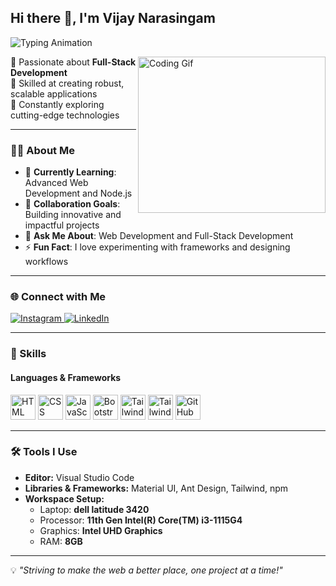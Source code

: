 ## Hi there 👋, I'm **Vijay Narasingam**  

![Typing Animation](https://readme-typing-svg.demolab.com/?lines=Web+Developer;Content+Creator;Web+Designer;Software+Developer&font=Fira%20Code&center=true&width=440&height=45&color=00bcd4&vCenter=true&size=22)

  
<img align="right" src="https://i.pinimg.com/originals/47/f0/34/47f0342cec72b800463bf003eac1257e.gif" alt="Coding Gif" width="300" height="250" />  

🔹 Passionate about **Full-Stack Development**  
🔹 Skilled at creating robust, scalable applications  
🔹 Constantly exploring cutting-edge technologies  

---

### 👨‍💻 About Me  
- 🌱 **Currently Learning**: Advanced Web Development and Node.js  
- 👯 **Collaboration Goals**: Building innovative and impactful projects  
- 💬 **Ask Me About**: Web Development and Full-Stack Development 
- ⚡ **Fun Fact**: I love experimenting with frameworks and designing workflows  

---

### 🌐 Connect with Me  
<p align="left">
  <a href="https://www.instagram.com/kira_08_12/" target="_blank">
    <img src="https://img.shields.io/badge/Instagram-E4405F?style=for-the-badge&logo=instagram&logoColor=white" alt="Instagram" />
  </a>
  <a href="https://www.linkedin.com/in/vijaynarasingam/" target="_blank">
    <img src="https://img.shields.io/badge/LinkedIn-blue?style=for-the-badge&logo=linkedin&logoColor=white" alt="LinkedIn" />
  </a>
</p>

---

### 🚀 Skills  

#### **Languages & Frameworks**  
<p align="left">
  <img height="40" src="https://img.icons8.com/color/48/000000/html-5.png" alt="HTML" title="HTML" />
  <img height="40" src="https://img.icons8.com/color/48/000000/css3.png" alt="CSS" title="CSS" />
  <img height="40" src="https://img.icons8.com/color/48/000000/javascript.png" alt="JavaScript" title="JavaScript" />
  <img height="40" src="https://img.icons8.com/color/48/000000/bootstrap.png" alt="Bootstrap" title="Bootstrap" />
  <img height="40" src="https://img.icons8.com/color/48/tailwindcss.png" alt="Tailwind CSS" title="Tailwind CSS" />
  <img height="40" src="https://img.icons8.com/color/48/000000/nodejs.png" alt="Tailwind CSS" title="Node.js" />
  <img height="40" src="https://img.icons8.com/color/48/000000/github.png" alt="GitHub" title="GitHub" />
</p>

---

### 🛠️ Tools I Use  
- **Editor:** Visual Studio Code  
- **Libraries & Frameworks:** Material UI, Ant Design, Tailwind, npm  
- **Workspace Setup:**  
  - Laptop: **dell latitude 3420**  
  - Processor: **11th Gen Intel(R) Core(TM) i3-1115G4**  
  - Graphics: **Intel UHD Graphics**  
  - RAM: **8GB**  

---


💡 *"Striving to make the web a better place, one project at a time!"*
